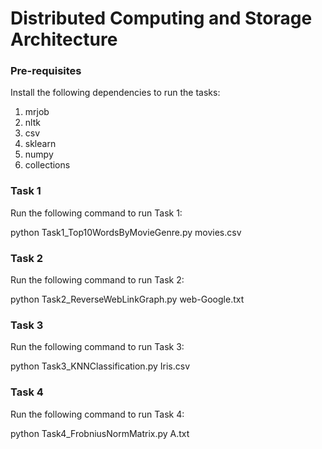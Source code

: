 # Distributed Computing and Storage Architecture

### Pre-requisites

Install the following dependencies to run the tasks:

1. mrjob
2. nltk
3. csv
4. sklearn
5. numpy
6. collections

### Task 1

Run the following command to run Task 1:

python Task1_Top10WordsByMovieGenre.py movies.csv

### Task 2

Run the following command to run Task 2:

python Task2_ReverseWebLinkGraph.py web-Google.txt

### Task 3

Run the following command to run Task 3:

python Task3_KNNClassification.py Iris.csv

### Task 4

Run the following command to run Task 4:

python Task4_FrobniusNormMatrix.py A.txt

